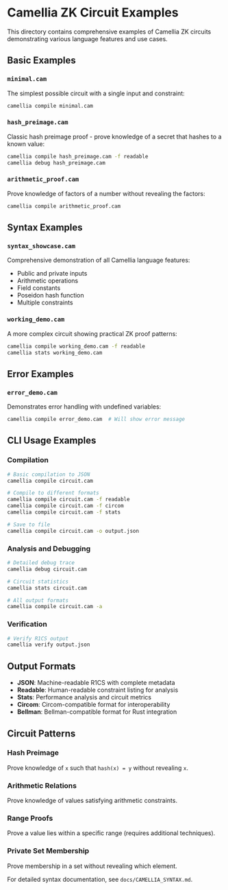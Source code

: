 # Camellia ZK Circuit Examples

This directory contains comprehensive examples of Camellia ZK circuits demonstrating various language features and use cases.

## Basic Examples

### `minimal.cam`
The simplest possible circuit with a single input and constraint:
```bash
camellia compile minimal.cam
```

### `hash_preimage.cam` 
Classic hash preimage proof - prove knowledge of a secret that hashes to a known value:
```bash
camellia compile hash_preimage.cam -f readable
camellia debug hash_preimage.cam
```

### `arithmetic_proof.cam`
Prove knowledge of factors of a number without revealing the factors:
```bash
camellia compile arithmetic_proof.cam
```

## Syntax Examples

### `syntax_showcase.cam`
Comprehensive demonstration of all Camellia language features:
- Public and private inputs
- Arithmetic operations
- Field constants  
- Poseidon hash function
- Multiple constraints

### `working_demo.cam`
A more complex circuit showing practical ZK proof patterns:
```bash
camellia compile working_demo.cam -f readable
camellia stats working_demo.cam
```

## Error Examples

### `error_demo.cam`
Demonstrates error handling with undefined variables:
```bash
camellia compile error_demo.cam  # Will show error message
```

## CLI Usage Examples

### Compilation
```bash
# Basic compilation to JSON
camellia compile circuit.cam

# Compile to different formats
camellia compile circuit.cam -f readable
camellia compile circuit.cam -f circom
camellia compile circuit.cam -f stats

# Save to file
camellia compile circuit.cam -o output.json
```

### Analysis and Debugging
```bash
# Detailed debug trace
camellia debug circuit.cam

# Circuit statistics
camellia stats circuit.cam

# All output formats
camellia compile circuit.cam -a
```

### Verification
```bash
# Verify R1CS output
camellia verify output.json
```

## Output Formats

- **JSON**: Machine-readable R1CS with complete metadata
- **Readable**: Human-readable constraint listing for analysis
- **Stats**: Performance analysis and circuit metrics
- **Circom**: Circom-compatible format for interoperability
- **Bellman**: Bellman-compatible format for Rust integration

## Circuit Patterns

### Hash Preimage
Prove knowledge of `x` such that `hash(x) = y` without revealing `x`.

### Arithmetic Relations
Prove knowledge of values satisfying arithmetic constraints.

### Range Proofs
Prove a value lies within a specific range (requires additional techniques).

### Private Set Membership  
Prove membership in a set without revealing which element.

For detailed syntax documentation, see `docs/CAMELLIA_SYNTAX.md`.